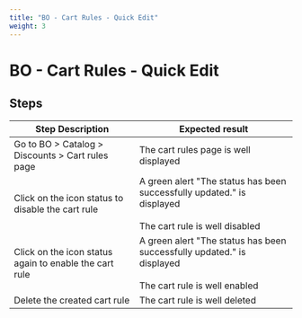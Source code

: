 ```yaml
---
title: "BO - Cart Rules - Quick Edit"
weight: 3
---
```


# BO - Cart Rules - Quick Edit
## Steps
| Step Description | Expected result |
| ----- | ----- |
| Go to BO > Catalog > Discounts > Cart rules page | The cart rules page is well displayed |
| Click on the icon status to disable the cart rule | A green alert "The status has been successfully updated." is displayed<br><br>The cart rule is well disabled |
| Click on the icon status again to enable the cart rule | A green alert "The status has been successfully updated." is displayed<br><br>The cart rule is well enabled |
| Delete the created cart rule | The cart rule is well deleted |
